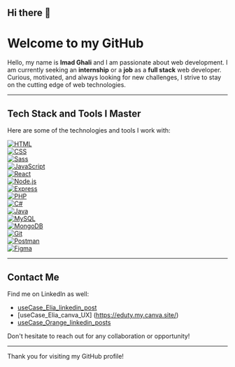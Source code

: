 ## Hi there 👋
# Welcome to my GitHub

Hello, my name is **Imad Ghali** and I am passionate about web development. I am currently seeking an **internship** or a **job** as a **full stack** web developer. Curious, motivated, and always looking for new challenges, I strive to stay on the cutting edge of web technologies.

---

## Tech Stack and Tools I Master

Here are some of the technologies and tools I work with:

[![HTML](https://img.shields.io/badge/HTML-E34F26?logo=html5&logoColor=white)](https://developer.mozilla.org/fr/docs/Web/HTML)  
[![CSS](https://img.shields.io/badge/CSS-1572B6?logo=css3&logoColor=white)](https://developer.mozilla.org/fr/docs/Web/CSS)  
[![Sass](https://img.shields.io/badge/Sass-CC6699?logo=sass&logoColor=white)](https://sass-lang.com)  
[![JavaScript](https://img.shields.io/badge/JavaScript-F7DF1E?logo=javascript&logoColor=black)](https://developer.mozilla.org/fr/docs/Web/JavaScript)  
[![React](https://img.shields.io/badge/React-61DAFB?logo=react&logoColor=black)](https://reactjs.org)  
[![Node.js](https://img.shields.io/badge/Node.js-339933?logo=nodedotjs&logoColor=white)](https://nodejs.org)  
[![Express](https://img.shields.io/badge/Express-000000?logo=express&logoColor=white)](https://expressjs.com)  
[![PHP](https://img.shields.io/badge/PHP-777BB4?logo=php&logoColor=white)](https://www.php.net)  
[![C#](https://img.shields.io/badge/C%23-239120?logo=csharp&logoColor=white)](https://docs.microsoft.com/fr-fr/dotnet/csharp/)  
[![Java](https://img.shields.io/badge/Java-007396?logo=java&logoColor=white)](https://www.java.com)  
[![MySQL](https://img.shields.io/badge/MySQL-4479A1?logo=mysql&logoColor=white)](https://www.mysql.com)  
[![MongoDB](https://img.shields.io/badge/MongoDB-4EA94B?logo=mongodb&logoColor=white)](https://www.mongodb.com)  
[![Git](https://img.shields.io/badge/Git-F05032?logo=git&logoColor=white)](https://git-scm.com)  
[![Postman](https://img.shields.io/badge/Postman-FF6C37?logo=postman&logoColor=white)](https://www.postman.com)  
[![Figma](https://img.shields.io/badge/Figma-F24E1E?logo=figma&logoColor=white)](https://www.figma.com)

---

## Contact Me

Find me on LinkedIn as well:

- [useCase_Elia_linkedin_post](https://www.linkedin.com/feed/update/urn:li:activity:7301236089304809472/)
- [useCase_Elia_canva_UX] (https://eduty.my.canva.site/)
- [useCase_Orange_linkedin_posts](https://www.linkedin.com/posts/imad-ghali_becode-orangebelgium-orangeishere-activity-7269264726642114561-SlE_?utm_source=share&utm_medium=member_desktop&rcm=ACoAAB-mKUkBfG8BWToM-SWtSJniukLDnIraSaE)

Don't hesitate to reach out for any collaboration or opportunity!

---

Thank you for visiting my GitHub profile!
